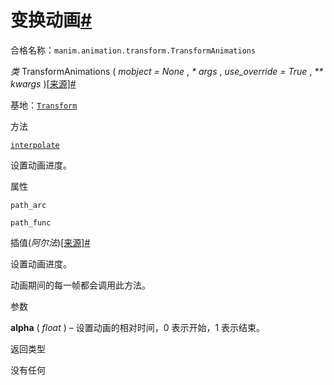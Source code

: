# 变换动画[#](#transformanimations "此标题的固定链接")

合格名称：`manim.animation.transform.TransformAnimations`

_类_ TransformAnimations ( _mobject = None_ , _\* args_ , _use_override = True_ , _\*\* kwargs_ )[\[来源\]](../_modules/manim/animation/transform.html#TransformAnimations)[#](#manim.animation.transform.TransformAnimations "此定义的固定链接")

基地：[`Transform`](manim.animation.transform.Transform.html#manim.animation.transform.Transform "manim.animation.transform.Transform")

方法

[`interpolate`](#manim.animation.transform.TransformAnimations.interpolate "manim.animation.transform.TransformAnimations.interpolate")

设置动画进度。

属性

`path_arc`

`path_func`

插值(_阿尔法_)[\[来源\]](../_modules/manim/animation/transform.html#TransformAnimations.interpolate)[#](#manim.animation.transform.TransformAnimations.interpolate "此定义的固定链接")

设置动画进度。

动画期间的每一帧都会调用此方法。

参数

**alpha** ( _float_ ) – 设置动画的相对时间，0 表示开始，1 表示结束。

返回类型

没有任何
